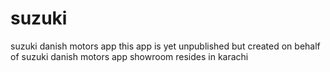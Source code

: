 # suzuki
suzuki danish motors app
this app is yet unpublished but created on behalf of suzuki danish motors app showroom resides in karachi
